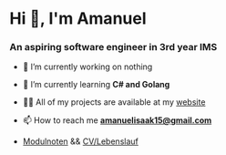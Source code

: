 <h1>Hi 👋, I'm Amanuel</h1>
<h3>An aspiring software engineer in 3rd year IMS</h3>

- 🔭 I’m currently working on nothing

- 🌱 I’m currently learning **C# and Golang**

- 👨‍💻 All of my projects are available at my [website](https://amanuel-isaak.vercel.app/)

- 📫 How to reach me **amanuelisaak15@gmail.com**

- [Modulnoten](modulnote.pdf) && [CV/Lebenslauf](lebenslauf.pdf) 
